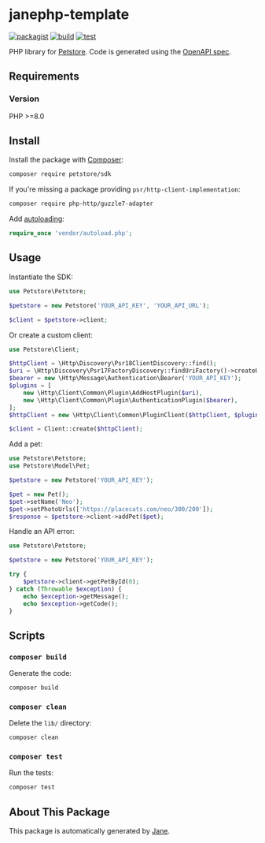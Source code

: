 # janephp-template

[![packagist](https://img.shields.io/packagist/v/petstore/sdk)](https://packagist.org/packages/petstore/sdk)
[![build](https://github.com/remarkablemark/janephp-template/actions/workflows/build.yml/badge.svg)](https://github.com/remarkablemark/janephp-template/actions/workflows/build.yml)
[![test](https://github.com/remarkablemark/janephp-template/actions/workflows/test.yml/badge.svg)](https://github.com/remarkablemark/janephp-template/actions/workflows/test.yml)

PHP library for [Petstore](https://petstore3.swagger.io/). Code is generated using the [OpenAPI spec](https://petstore3.swagger.io/api/v3/openapi.json).

## Requirements

### Version

PHP >=8.0

## Install

Install the package with [Composer](http://getcomposer.org/):

```sh
composer require petstore/sdk
```

If you're missing a package providing `psr/http-client-implementation`:

```sh
composer require php-http/guzzle7-adapter
```

Add [autoloading](https://getcomposer.org/doc/01-basic-usage.md#autoloading):

```php
require_once 'vendor/autoload.php';
```

## Usage

Instantiate the SDK:

```php
use Petstore\Petstore;

$petstore = new Petstore('YOUR_API_KEY', 'YOUR_API_URL');

$client = $petstore->client;
```

Or create a custom client:

```php
use Petstore\Client;

$httpClient = \Http\Discovery\Psr18ClientDiscovery::find();
$uri = \Http\Discovery\Psr17FactoryDiscovery::findUriFactory()->createUri('YOUR_API_URL');
$bearer = new \Http\Message\Authentication\Bearer('YOUR_API_KEY');
$plugins = [
    new \Http\Client\Common\Plugin\AddHostPlugin($uri),
    new \Http\Client\Common\Plugin\AuthenticationPlugin($bearer),
];
$httpClient = new \Http\Client\Common\PluginClient($httpClient, $plugins);

$client = Client::create($httpClient);
```

Add a pet:

```php
use Petstore\Petstore;
use Petstore\Model\Pet;

$petstore = new Petstore('YOUR_API_KEY');

$pet = new Pet();
$pet->setName('Neo');
$pet->setPhotoUrls(['https://placecats.com/neo/300/200']);
$response = $petstore->client->addPet($pet);
```

Handle an API error:

```php
use Petstore\Petstore;

$petstore = new Petstore('YOUR_API_KEY');

try {
    $petstore->client->getPetById(0);
} catch (Throwable $exception) {
    echo $exception->getMessage();
    echo $exception->getCode();
}
```

## Scripts

### `composer build`

Generate the code:

```sh
composer build
```

### `composer clean`

Delete the `lib/` directory:

```sh
composer clean
```

### `composer test`

Run the tests:

```sh
composer test
```

## About This Package

This package is automatically generated by [Jane](https://github.com/janephp/janephp).
